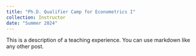 ```yaml
---
title: "Ph.D. Qualifier Camp for Econometrics I"
collection: Instructor
date: "Summer 2024"
---
```


This is a description of a teaching experience. You can use markdown like any other post.

